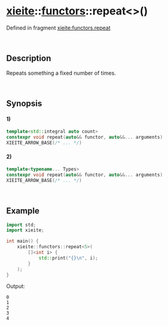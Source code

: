 # [xieite](../../xieite.md)\:\:[functors](../../functors.md)\:\:repeat\<\>\(\)
Defined in fragment [xieite:functors.repeat](../../../src/functors/repeat.cpp)

&nbsp;

## Description
Repeats something a fixed number of times.

&nbsp;

## Synopsis
#### 1)
```cpp
template<std::integral auto count>
constexpr void repeat(auto&& functor, auto&&... arguments)
XIEITE_ARROW_BASE(/* ... */)
```
#### 2)
```cpp
template<typename... Types>
constexpr void repeat(auto&& functor, auto&&... arguments)
XIEITE_ARROW_BASE(/* ... */)
```

&nbsp;

## Example
```cpp
import std;
import xieite;

int main() {
    xieite::functors::repeat<5>(
        []<int i> {
            std::print("{}\n", i);
        }
    );
}
```
Output:
```
0
1
2
3
4
```
